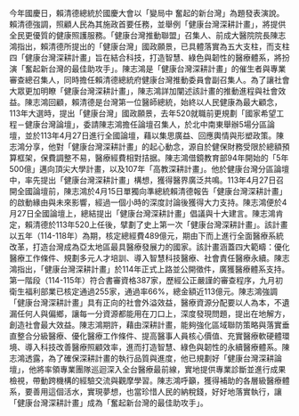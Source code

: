今年國慶日，賴清德總統於國慶大會以「變局中 奮起的新台灣」為題發表演說。賴清德強調，照顧人民為其施政首要任務，並舉例「健康台灣深耕計畫」，將提供全民更優質的健康照護服務。「健康台灣推動聯盟」召集人、前成大醫院院長陳志鴻指出，賴清德所提出的「健康台灣」國政願景，已具體落實為五大支柱，而支柱四「健康台灣深耕計畫」旨在結合科技，打造智慧、綠色與韌性的醫療體系，將扮演「奮起新台灣的最佳助攻手」。陳志鴻是「健康台灣深耕計畫」的催生者與專業審查總召集人，同時擔任賴清德總統府健康台灣推動委員會副召集人。為了讓社會大眾更加明瞭「健康台灣深耕計畫」，陳志鴻詳加闡述該計畫的推動進程與社會效益。陳志鴻回顧，賴清德是台灣第一位醫師總統，始終以人民健康為最大顧念，113年大選時，提出「健康台灣」國政願景，去年520就職前更規劃「國家希望工程－健康台灣論壇」，委請陳志鴻擔任論壇召集人，於北中南東舉辦5場分區論壇，並於113年4月27日進行全國論壇，藉以集思廣益、回應輿情與形塑政策。陳志鴻分享，他對「健康台灣深耕計畫」的起心動念，源自於健保財務受限於總額預算框架，保費調整不易，醫療經費相對拮据。陳志鴻借鏡教育部94年開始的「5年500億」邁向頂尖大學計畫，以及107年「高教深耕計畫」。他於健康台灣分區論壇中，率先提出「健康台灣深耕計畫」構想，獲得醫界廣泛共鳴。113年4月27日召開全國論壇前，陳志鴻於4月15日單獨向準總統賴清德報告「健康台灣深耕計畫」的啟動緣由與未來影響，經過一個小時的深度討論後獲得大力支持。陳志鴻便於4月27日全國論壇上，總結提出「健康台灣深耕計畫」倡議與十大建言。陳志鴻肯定，賴清德於113年520上任後，擘劃了史上第一次「健康台灣深耕計畫」。該計畫以五年（114-118年）為期，核定總經費489億元，期由下而上進行全面醫療系統改革，打造台灣成為亞太地區最具醫療發展力的國家。該計畫涵蓋四大範疇：優化醫療工作條件、規劃多元人才培訓、導入智慧科技醫療、社會責任醫療永續。陳志鴻指出，「健康台灣深耕計畫」於114年正式上路並公開徵件，廣獲醫療體系支持。第一階段（114-115年）符合書審資格387家，歷經公正嚴謹的審查程序，九月初衛生福利部業已核定通過255家，通過率66%，總金額近113億元。陳志鴻強調「健康台灣深耕計畫」具有正向的社會外溢效益，醫療資源分配要以人為本，不遺漏任何人與偏鄉，讓每一分資源都能用在刀口上，深度發現問題，提出在地解方，創造社會最大效益。陳志鴻期許，藉由深耕計畫，能夠強化區域聯防策略與落實垂直整合分級醫療、優化醫療工作條件、提高醫事人員核心價值、充實醫療軟硬體環境、導入科技改善醫療照顧效率，進而打造智慧、綠色與韌性的永續醫療體系。陳志鴻透露，為了確保深耕計畫的執行品質與進度，他已規劃好「健康台灣深耕論壇」，他將率領專業團隊巡迴深入全台醫療最前線，實地提供專業診斷並進行成果檢視，帶動跨機構的經驗交流與觀摩學習。陳志鴻呼籲，獲得補助的各層級醫療體系，要善用這個活水，實現夢想，也當珍惜人民的納稅錢，好好地落實執行，讓「健康台灣深耕計畫」成為「奮起新台灣的最佳助攻手」。